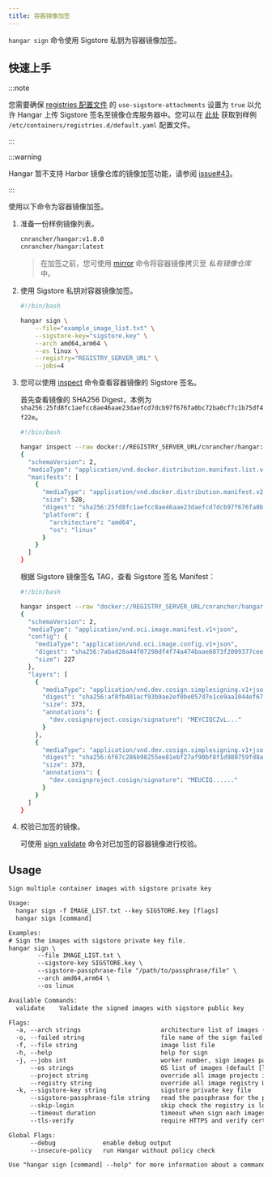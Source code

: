 ```yaml
---
title: 容器镜像加签
---
```


`hangar sign` 命令使用 Sigstore 私钥为容器镜像加签。

## 快速上手

:::note

您需要确保 [registries 配置文件](https://github.com/containers/image/blob/main/docs/containers-registries.d.5.md#individual-configuration-sections) 的 `use-sigstore-attachments` 设置为 `true` 以允许 Hangar 上传 Sigstore 签名至镜像仓库服务器中。您可以在 [此处](https://github.com/cnrancher/hangar/blob/main/package/registries.d/default.yaml) 获取到样例 `/etc/containers/registries.d/default.yaml` 配置文件。

:::

:::warning

Hangar 暂不支持 Harbor 镜像仓库的镜像加签功能，请参阅 [issue#43](https://github.com/cnrancher/hangar/issues/43)。

:::

使用以下命令为容器镜像加签。

1. 准备一份样例镜像列表。

    ```txt title="example_image_list.txt"
    cnrancher/hangar:v1.8.0
    cnrancher/hangar:latest
    ```

    > 在加签之前，您可使用 [mirror](/docs/v1.8/mirror/mirror) 命令将容器镜像拷贝至 *私有镜像仓库* 中。

1. 使用 Sigstore 私钥对容器镜像加签。

    ```bash
    #!/bin/bash

    hangar sign \
        --file="example_image_list.txt" \
        --sigstore-key="sigstore.key" \
        --arch amd64,arm64 \
        --os linux \
        --registry="REGISTRY_SERVER_URL" \
        --jobs=4
    ```

1. 您可以使用 [inspect](/docs/v1.8/advanced/inspect/) 命令查看容器镜像的 Sigstore 签名。

    首先查看镜像的 SHA256 Digest，本例为 `sha256:25fd8fc1aefcc8ae46aae23daefcd7dcb97f676fa0bc72ba0cf7c1b75df4f22e`。

    ```bash
    #!/bin/bash

    hangar inspect --raw docker://REGISTRY_SERVER_URL/cnrancher/hangar:latest
    {
      "schemaVersion": 2,
      "mediaType": "application/vnd.docker.distribution.manifest.list.v2+json",
      "manifests": [
        {
          "mediaType": "application/vnd.docker.distribution.manifest.v2+json",
          "size": 528,
          "digest": "sha256:25fd8fc1aefcc8ae46aae23daefcd7dcb97f676fa0bc72ba0cf7c1b75df4f22e",
          "platform": {
            "architecture": "amd64",
            "os": "linux"
          }
        }
      ]
    }
    ```

    根据 Sigstore 镜像签名 TAG，查看 Sigstore 签名 Manifest：

    ```bash
    #!/bin/bash

    hangar inspect --raw "docker://REGISTRY_SERVER_URL/cnrancher/hangar:sha256-25fd8fc1aefcc8ae46aae23daefcd7dcb97f676fa0bc72ba0cf7c1b75df4f22e.sig"  | jq
    {
      "schemaVersion": 2,
      "mediaType": "application/vnd.oci.image.manifest.v1+json",
      "config": {
        "mediaType": "application/vnd.oci.image.config.v1+json",
        "digest": "sha256:7abad20a44f07298df4f74a474baae8873f2009377cee2b468cf1dbad8275a31",
        "size": 227
      },
      "layers": [
        {
          "mediaType": "application/vnd.dev.cosign.simplesigning.v1+json",
          "digest": "sha256:af8fb401acf93b9ae2ef0be057d7e1ce9aa1044ef6744877aa16d693dc170c7e",
          "size": 373,
          "annotations": {
            "dev.cosignproject.cosign/signature": "MEYCIQCZvL..."
          }
        },
        {
          "mediaType": "application/vnd.dev.cosign.simplesigning.v1+json",
          "digest": "sha256:6f67c286b98255ee81ebf27af90bf8f1d980759fd8a64c7750cbb3d7d682c1d4",
          "size": 373,
          "annotations": {
            "dev.cosignproject.cosign/signature": "MEUCIQ......"
          }
        }
      ]
    }
    ```

1. 校验已加签的镜像。

    可使用 [sign validate](/docs/v1.8/sign/validate) 命令对已加签的容器镜像进行校验。

## Usage

```txt title="hangar sign --help"
Sign multiple container images with sigstore private key

Usage:
  hangar sign -f IMAGE_LIST.txt --key SIGSTORE.key [flags]
  hangar sign [command]

Examples:
# Sign the images with sigstore private key file.
hangar sign \
        --file IMAGE_LIST.txt \
        --sigstore-key SIGSTORE.key \
        --sigstore-passphrase-file "/path/to/passphrase/file" \
        --arch amd64,arm64 \
        --os linux

Available Commands:
  validate    Validate the signed images with sigstore public key

Flags:
  -a, --arch strings                      architecture list of images (default [amd64,arm64])
  -o, --failed string                     file name of the sign failed image list (default "sign-failed.txt")
  -f, --file string                       image list file
  -h, --help                              help for sign
  -j, --jobs int                          worker number, sign images parallelly (1-20) (default 1)
      --os strings                        OS list of images (default [linux])
      --project string                    override all image projects in image list
      --registry string                   override all image registry URL in image list
  -k, --sigstore-key string               sigstore private key file
      --sigstore-passphrase-file string   read the passphrase for the private key from file
      --skip-login                        skip check the registry is logged in (used in shell script)
      --timeout duration                  timeout when sign each images (default 10m0s)
      --tls-verify                        require HTTPS and verify certificates

Global Flags:
      --debug             enable debug output
      --insecure-policy   run Hangar without policy check

Use "hangar sign [command] --help" for more information about a command.
```
